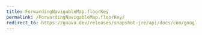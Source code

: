 ```yaml
---
title: ForwardingNavigableMap.floorKey
permalink: /ForwardingNavigableMap.floorKey/
redirect_to: https://guava.dev/releases/snapshot-jre/api/docs/com/google/common/collect/ForwardingNavigableMap.html#floorKey-K-
---
```

